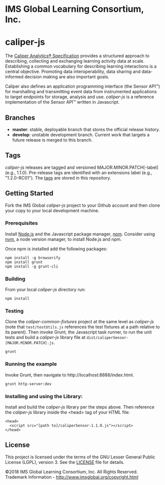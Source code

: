 # IMS Global Learning Consortium, Inc.

# caliper-js

The [Caliper Analytics&reg; Specification](https://www.imsglobal.org/caliper/v1p1/caliper-spec-v1p1) provides a structured approach to describing, collecting and exchanging learning activity data at scale.  Establishing a common vocabulary for describing learning interactions is a central objective.  Promoting data interoperability, data sharing and data-informed decision making are also important goals.

Caliper also defines an application programming interface (the Sensor API&trade;) for marshalling and transmitting event data from instrumented applications to target endpoints for storage, analysis and use.  *caliper-js* is a reference implementation of the Sensor API&trade; written in Javascript.

## Branches
* __master__: stable, deployable branch that stores the official release history.  
* __develop__: unstable development branch.  Current work that targets a future release is merged to this branch.

## Tags
*caliper-js* releases are tagged and versioned MAJOR.MINOR.PATCH\[-label\] (e.g., 1.1.0).  Pre-release tags are identified with an extensions label (e.g., "1.2.0-RC01").  The [tags](https://github.com/IMSGlobal/caliper-spec/tags) are stored in this repository.

## Getting Started
Fork the IMS Global *caliper-js* project to your Github account and then clone your copy to your local development machine.  

### Prerequisites
Install [Node.js](https://nodejs.org/) and the Javascript package manager, [npm](https://www.npmjs.com/).  Consider using   [nvm](https://github.com/creationix/nvm), a node version manager, to install Node.js and npm.   

Once npm is installed add the following packages:

```
npm install -g browserify
npm install grunt
npm install -g grunt-cli
``` 

### Building
From your local *caliper-js* directory run:

```
npm install
```

### Testing
Clone the *caliper-common-fixtures* project at the same level as *caliper-js* (note that `test/testUtils.js` references the test fixtures at a path relative to its parent). Then invoke Grunt, the Javascript task runner, to run the unit tests and build a *caliper-js* library file at `dist/caliperSensor-[MAJOR.MINOR.PATCH].js`. 

```
grunt
```

### Running the example
Invoke Grunt, then navigate to http://localhost:8888/index.html.

```
grunt http-server:dev
```

### Installing and using the Library:
Install and build the *caliper-js* library per the steps above.  Then reference the *caliper-js* library inside the \<head\> tag of your HTML file:

```
<head> 
  <script src="[path to]/caliperSensor-1.1.0.js"></script>
</head>
```

## License
This project is licensed under the terms of the GNU Lesser General Public License (LGPL), version 3.
See the [LICENSE](./LICENSE) file for details.

©2018 IMS Global Learning Consortium, Inc. All Rights Reserved.
Trademark Information - http://www.imsglobal.org/copyright.html